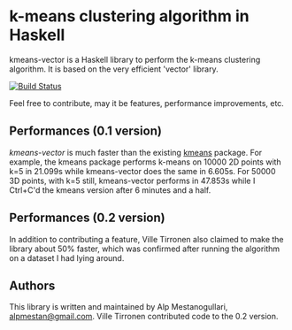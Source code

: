 # k-means clustering algorithm in Haskell

kmeans-vector is a Haskell library to perform the k-means clustering algorithm. It is based on the very efficient 'vector' library.

[![Build Status](https://secure.travis-ci.org/alpmestan/kmeans-vector.png?branch=master)](http://travis-ci.org/alpmestan/kmeans-vector)

Feel free to contribute, may it be features, performance improvements, etc.

Performances (0.1 version)
--------------------------

*kmeans-vector* is much faster than the existing [kmeans](http://hackage.haskell.org/package/kmeans) package. For example, the kmeans package performs k-means on 10000 2D points with k=5 in 21.099s while kmeans-vector does the same in 6.605s. For 50000 3D points, with k=5 still, kmeans-vector performs in 47.853s while I Ctrl+C'd the kmeans version after 6 minutes and a half.

Performances (0.2 version)
--------------------------

In addition to contributing a feature, Ville Tirronen also claimed to make the library about 50% faster, which was confirmed after running the algorithm on a dataset I had lying around.

Authors
-------

This library is written and maintained by Alp Mestanogullari,
<alpmestan@gmail.com>. Ville Tirronen contributed code to the 0.2 version.